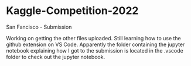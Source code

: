 # Kaggle-Competition-2022

San Fancisco - Submission


Working on getting the other files uploaded. Still learning how to use the github extension on VS Code. Apparently the folder containing the jupyter notebook explaining how I got to the submission is located in the .vscode folder to check out the jupyter notebook.
